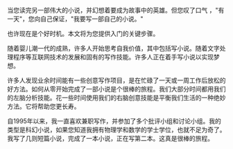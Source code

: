 当您读完另一部伟大的小说，并幻想着要成为故事中的英雄。但您叹了口气 ，"有一天"，您向自己保证，"我要写一部自己的小说。"

也许现在是个好时机。本文将为您提供入门的关键步骤。

随着婴儿潮一代的成熟，许多人开始思考自我价值，其中包括写小说。随着文字处理程序等互联网技术的发展和固有的写作技能。许多人正在着手写小说以实现梦想。

许多人发现业余时间能有一些创意写作项目，是在忙碌了一天或一周工作后放松的好方法。如何从零开始完成了一部小说是个很棒的旅程。我们大部分时间都用我们的左脑分析技能。花一些时间使用我们的右脑创意技能是平衡我们生活的一种绝妙方法。它将帮助您更长寿。

自1995年以来，我一直喜欢兼职写作，并参加了多个批评小组和讨论小组。我的类型是科幻小说，如果您知道我拥有物理学和数学的学士学位，也就不足为奇了。我写了几则短篇小说，完成了一本小说，正在写第二本。这真是很棒的旅程。